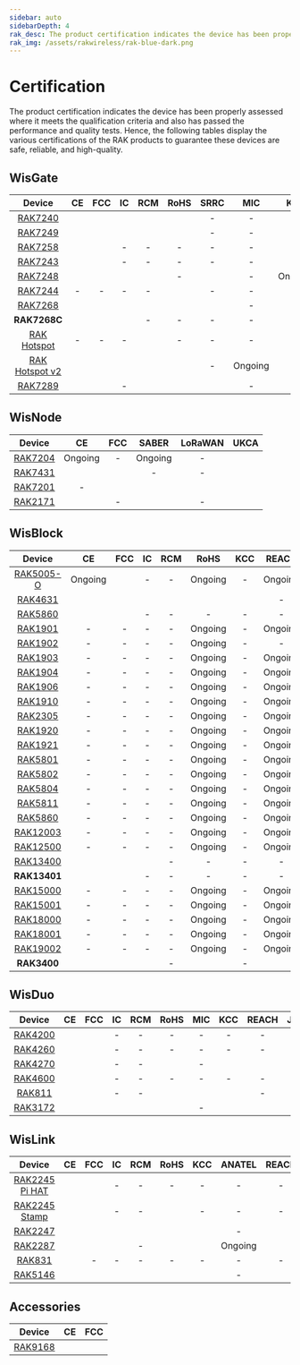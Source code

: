 ```yaml
---
sidebar: auto
sidebarDepth: 4
rak_desc: The product certification indicates the device has been properly assessed where it meets the qualification criteria and also has passed the performance and quality tests. Hence, the following tables display the various certifications of the RAK products to guarantee these devices are safe, reliable, and high-quality.
rak_img: /assets/rakwireless/rak-blue-dark.png
---
```


# Certification

The product certification indicates the device has been properly assessed where it meets the qualification criteria and also has passed the performance and quality tests. Hence, the following tables display the various certifications of the RAK products to guarantee these devices are safe, reliable, and high-quality.

## WisGate

|                                               Device                                               |                                                            CE                                                            |                                                            FCC                                                            |                                                        IC                                                         |                                                            RCM                                                            |                                                                   RoHS                                                                   |                                              SRRC                                               |   MIC   |                                                            KCC                                                            |  OFCA   |                                                            IMDA                                                            |                                                  ANATEL                                                  |                                              Ukraine                                               |                                                            IP67                                                            |                                                           IP65                                                           |                                                            UKCA                                                            |                                                          REACH                                                          |   JRL   |   EAC   |   FAC   |   FSB   | SUBTEL  |   NOM   | IFETEL  |  BSMI   |                                                            NCC                                                            |   MIC   |                                                            ERP                                                            |                                                            NTC                                                            |   RAC   |   FSS   |  SABER  |  METI   |                                                            NBTC                                                            |                                              ISED                                               |                                                         KC                                                         |
| :------------------------------------------------------------------------------------------------: | :----------------------------------------------------------------------------------------------------------------------: | :-----------------------------------------------------------------------------------------------------------------------: | :---------------------------------------------------------------------------------------------------------------: | :-----------------------------------------------------------------------------------------------------------------------: | :--------------------------------------------------------------------------------------------------------------------------------------: | :---------------------------------------------------------------------------------------------: | :-----: | :-----------------------------------------------------------------------------------------------------------------------: | :-----: | :------------------------------------------------------------------------------------------------------------------------: | :------------------------------------------------------------------------------------------------------: | :------------------------------------------------------------------------------------------------: | :------------------------------------------------------------------------------------------------------------------------: | :----------------------------------------------------------------------------------------------------------------------: | :------------------------------------------------------------------------------------------------------------------------: | :---------------------------------------------------------------------------------------------------------------------: | :-----: | :-----: | :-----: | :-----: | :-----: | :-----: | :-----: | :-----: | :-----------------------------------------------------------------------------------------------------------------------: | :-----: | :-----------------------------------------------------------------------------------------------------------------------: | :-----------------------------------------------------------------------------------------------------------------------: | :-----: | :-----: | :-----: | :-----: | :------------------------------------------------------------------------------------------------------------------------: | :---------------------------------------------------------------------------------------------: | :----------------------------------------------------------------------------------------------------------------: |
|       <a href="/Product-Categories/WisGate/RAK7240/Overview/" target="_blank"> RAK7240 </a>        |           [](https://downloads.rakwireless.com/LoRa/RAK7240/Certification-Report/RAK7240_CE_certification.pdf)           |            [](https://downloads.rakwireless.com/LoRa/RAK7240/Certification-Report/RAK7240_FCC_Certificate.zip)            |        [](https://downloads.rakwireless.com/LoRa/RAK7240/Certification-Report/RAK7249_RAK7240_IC_Cert.pdf)        |            [](https://downloads.rakwireless.com/LoRa/RAK7240/Certification-Report/RAK7240-RCM_Test_Report.zip)            |              [](https://downloads.rakwireless.com/LoRa/RAK7240/Certification-Report/RAK-ROHS-ATL202011241747R01-Report.pdf)              |                                                -                                                |    -    |                                                             -                                                             |    -    |                                                             -                                                              | [](https://downloads.rakwireless.com/LoRa/RAK7240/Certification-Report/RAK7240_Anatel_certification.pdf) |                                                 -                                                  |                                                             -                                                              | [](https://downloads.rakwireless.com/LoRa/RAK7240/Certification-Report/BL-SZ20B0460-201%20IP65%EF%BC%88IEC%EF%BC%89.pdf) |                                                             -                                                              |                                                            -                                                            |    -    |    -    |    -    |    -    |    -    |    -    |    -    |    -    |                                                             -                                                             |    -    |                                                             -                                                             |                                                             -                                                             |    -    |    -    |    -    |    -    |                                                             -                                                              |                                                -                                                |                                                         -                                                          |
|       <a href="/Product-Categories/WisGate/RAK7249/Overview/" target="_blank"> RAK7249 </a>        |     [](https://downloads.rakwireless.com/LoRa/DIY-Gateway-RAK7249/Certification-Report/RAK7249_CE_certification.pdf)     |      [](https://downloads.rakwireless.com/LoRa/DIY-Gateway-RAK7249/Certification-Report/RAK7249_FCC_Certificate.zip)      |  [](https://downloads.rakwireless.com/LoRa/DIY-Gateway-RAK7249/Certification-Report/RAK7249_RAK7240_IC_Cert.pdf)  |      [](https://downloads.rakwireless.com/LoRa/DIY-Gateway-RAK7249/Certification-Report/RAK7249-RCM_Test_Report.zip)      |      [](https://downloads.rakwireless.com/LoRa/DIY-Gateway-RAK7249/Certification-Report/RAK7249-ROHS-ATL20191105773R01-Report.pdf)       |                                                -                                                |    -    |                                                             -                                                             |    -    |                                                             -                                                              |                                                    -                                                     |                                                 -                                                  | [](https://downloads.rakwireless.com/LoRa/DIY-Gateway-RAK7249/Certification-Report/RAK7249_Enclosure_IP67_Test_Report.pdf) |                                                            -                                                             |                                                             -                                                              |      [](https://downloads.rakwireless.com/LoRa/DIY-Gateway-RAK7249/Certification-Report/RAK7249_REACH_Report.PDF)       |    -    | Ongoing | Ongoing | Ongoing |    -    |    -    |    -    |    -    |                                                             -                                                             |    -    |                                                             -                                                             |                                                             -                                                             | Ongoing | Ongoing |    -    |    -    |                                                             -                                                              |                                                -                                                |                                                         -                                                          |
|       <a href="/Product-Categories/WisGate/RAK7258/Overview/" target="_blank"> RAK7258 </a>        |    [](https://downloads.rakwireless.com/LoRa/Indoor-Gateway-RAK7258/Certification-Report/RAK7258_CE_Certificate.zip)     |    [](https://downloads.rakwireless.com/LoRa/Indoor-Gateway-RAK7258/Certification-Report/RAK7258_FCC_Certificate.zip)     |                                                         -                                                         |                                                             -                                                             |                                                                    -                                                                     |                                                -                                                |    -    | [](https://downloads.rakwireless.com/LoRa/Indoor-Gateway-RAK7258/Certification-Report/RAK7258%20_%20KC_certification.pdf) |    -    |                                                             -                                                              |                                                    -                                                     |                                                 -                                                  |                                                             -                                                              |                                                            -                                                             |                                                             -                                                              |                                                            -                                                            |    -    |    -    |    -    |    -    |    -    |    -    |    -    |    -    |                                                             -                                                             |    -    |                                                             -                                                             |                                                             -                                                             |    -    |    -    | Ongoing |    -    |                                                             -                                                              |                                                -                                                |                                                         -                                                          |
|       <a href="/Product-Categories/WisGate/RAK7243/Overview/" target="_blank"> RAK7243 </a>        |   [](https://downloads.rakwireless.com/LoRa/Pilot-Gateway-Pro-RAK7243/Certification-Report/RAK7243_CE_Certificate.zip)   |   [](https://downloads.rakwireless.com/LoRa/Pilot-Gateway-Pro-RAK7243/Certification-Report/RAK7243_FCC_Certificate.zip)   |                                                         -                                                         |                                                             -                                                             |                                                                    -                                                                     |                                                -                                                |    -    |                                                             -                                                             |    -    |                                                             -                                                              |                                                    -                                                     |                                                 -                                                  |                                                             -                                                              |                                                            -                                                             |                                                             -                                                              |                                                            -                                                            |    -    |    -    |    -    |    -    |    -    |    -    |    -    |    -    |                                                             -                                                             |    -    |                                                             -                                                             |                                                             -                                                             |    -    |    -    |    -    |    -    |                                                             -                                                              |                                                -                                                |                                                         -                                                          |
|       <a href="/Product-Categories/WisGate/RAK7248/Overview/" target="_blank"> RAK7248 </a>        |              [](https://downloads.rakwireless.com/LoRa/RAK7248/Certification/RAK7248_CE_Certification.zip)               |              [](https://downloads.rakwireless.com/LoRa/RAK7248/Certification/RAK7248_FCC_Certification.zip)               |           [](https://downloads.rakwireless.com/LoRa/RAK7248/Certification/RAK7248_IC_Certification.zip)           |              [](https://downloads.rakwireless.com/LoRa/RAK7248/Certification/RAK7248_RCM_Certification.pdf)               |                                                                    -                                                                     | [](https://downloads.rakwireless.com/LoRa/RAK7248/Certification/RAK7248_SRRC_certification.zip) |    -    |                                                          Ongoing                                                          | Ongoing |              [](https://downloads.rakwireless.com/LoRa/RAK7248/Certification/RAK7248_IMDA_Certification.zip)               |                                                    -                                                     | [](https://downloads.rakwireless.com/LoRa/RAK7248/Certification/RAK7248_Ukraine_Certification.pdf) |                                                             -                                                              |                                                            -                                                             |                                                             -                                                              |                                                            -                                                            |    -    |    -    |    -    |    -    |    -    |    -    |    -    |    -    |                                                             -                                                             |    -    |                                                             -                                                             |                                                             -                                                             |    -    |    -    |    -    |    -    |                                                             -                                                              |                                                -                                                |                                                         -                                                          |
|       <a href="/Product-Categories/WisGate/RAK7244/Overview/" target="_blank"> RAK7244 </a>        |                                                            -                                                             |                                                             -                                                             |                                                         -                                                         |                                                             -                                                             | [](https://downloads.rakwireless.com/LoRa/Developer-LoRaWAN-Gateway-RAK7244%26RAK7244P/Certification/ROHS-ATL202012091807R01-Report.pdf) |                                                -                                                |    -    |                                                             -                                                             |    -    |                                                             -                                                              |                                                    -                                                     |                                                 -                                                  |                                                             -                                                              |                                                            -                                                             |                                                             -                                                              |                                                            -                                                            |    -    |    -    |    -    |    -    |    -    |    -    |    -    |    -    |                                                             -                                                             |    -    |                                                             -                                                             |                                                             -                                                             |    -    |    -    |    -    |    -    |                                                             -                                                              |                                                -                                                |                                                         -                                                          |
|       <a href="/Product-Categories/WisGate/RAK7268/Overview/" target="_blank"> RAK7268 </a>        |               [](https://downloads.rakwireless.com/LoRa/RAK7268/Certification/RAK7268RAK7268C_CE_Cert.zip)               |                   [](https://downloads.rakwireless.com/LoRa/RAK7268/Certification/RAK7268_FCC_cert.zip)                   |               [](https://downloads.rakwireless.com/LoRa/RAK7268/Certification/RAK7268_IC_cert.zip)                |           [](https://downloads.rakwireless.com/LoRa/RAK7268/Certification/RCM%C2%A0cert_RAK7268%26RAK7268C.pdf)           |          [](https://downloads.rakwireless.com/LoRa/RAK7268/Certification/RAK7268C_RAK7268CV2_RAK7268_RAK7268V2_RoHS_Report.pdf)          |        [](https://downloads.rakwireless.com/LoRa/RAK7268/Certification/RAK7268_SRRC.pdf)        |    -    |               [](https://downloads.rakwireless.com/LoRa/RAK7268/Certification/RAK7268_KC_Certification.pdf)               |    -    |                                                             -                                                              |         [](https://downloads.rakwireless.com/LoRa/RAK7268/Certification/RAK7268_ANATEL_cert.zip)         |                                                 -                                                  |                                                             -                                                              |                                                            -                                                             |                                                             -                                                              | [](https://downloads.rakwireless.com/LoRa/RAK7268/Certification/RAK7268C_RAK7268CV2_RAK7268_RAK7268V2_REACH_Report.pdf) |    -    |    -    |    -    |    -    |    -    |    -    |    -    |    -    |                                                             -                                                             |    -    |                                                             -                                                             |                                                             -                                                             |    -    |    -    |    -    |    -    |                                                             -                                                              |                                                -                                                |                                                         -                                                          |
|                                            **RAK7268C**                                            |               [](https://downloads.rakwireless.com/LoRa/RAK7268/Certification/RAK7268RAK7268C_CE_Cert.zip)               |                  [](https://downloads.rakwireless.com/LoRa/RAK7268/Certification/RAK7268C_FCC_cert.zip)                   |               [](https://downloads.rakwireless.com/LoRa/RAK7268/Certification/RAK7268C_IC_cert.zip)               |                                                             -                                                             |                                                                    -                                                                     |                                                -                                                |    -    |              [](https://downloads.rakwireless.com/LoRa/RAK7268/Certification/RAK7268C_KC_certification.pdf)               |    -    |                                                             -                                                              |                                                    -                                                     |                                                 -                                                  |                                                             -                                                              |                                                            -                                                             |                                                             -                                                              |                                                            -                                                            |    -    |    -    |    -    |    -    |    -    |    -    |    -    |    -    |                                                             -                                                             |    -    |                                                             -                                                             |                                                             -                                                             |    -    |    -    |    -    |    -    |                                                             -                                                              |                                                -                                                |                                                         -                                                          |
|   <a href="/Product-Categories/WisGate/RAK-Hotspot/Overview/" target="_blank"> RAK Hotspot </a>    |                                                            -                                                             |                                                             -                                                             |                                                         -                                                         | [](https://downloads.rakwireless.com/LoRa/RAK_Hotspot_Miner/Certification/RAK7248_HotspotMinerV2.0_RCM_Certification.pdf) |                                                                    -                                                                     |                                                -                                                |    -    | [](https://downloads.rakwireless.com/LoRa/RAK_Hotspot_Miner/Certification/RAK7248_HotspotMinerV2.0_KC_Certification.pdf)  |    -    |                                                             -                                                              |                                                    -                                                     |                                                 -                                                  |                                                             -                                                              |                                                            -                                                             |                                                             -                                                              |                                                            -                                                            |    -    |    -    |    -    |    -    |    -    |    -    |    -    |    -    |                                                             -                                                             |    -    |                                                             -                                                             |                                                             -                                                             |    -    |    -    |    -    |    -    |                                                             -                                                              |                                                -                                                |                                                         -                                                          |
| <a href="/Product-Categories/WisGate/RAK-Hotspot-v2/Overview/" target="_blank"> RAK Hotspot v2</a> | [](https://downloads.rakwireless.com/LoRa/RAK_Hotspot_Miner/Certification/RAK7248_HotspotMinerV2.0_CE_Certification.pdf) | [](https://downloads.rakwireless.com/LoRa/RAK_Hotspot_Miner/Certification/RAK7248_HotspotMinerV2.0_FCC_Certification.pdf) | [](https://downloads.rakwireless.com/LoRa/RAK_Hotspot_Miner/Certification/RAK7248_HotspotMinerV2.0_IC_Report.pdf) | [](https://downloads.rakwireless.com/LoRa/RAK_Hotspot_Miner/Certification/RAK7248_HotspotMinerV2.0_RCM_Certification.pdf) |         [](https://downloads.rakwireless.com/LoRa/RAK_Hotspot_Miner/Certification/RAK7248_HotspotMinerV2.0_CE__ROHS_REPORT.pdf)          |                                                -                                                | Ongoing | [](https://downloads.rakwireless.com/LoRa/RAK_Hotspot_Miner/Certification/RAK7248_HotspotMinerV2.0_KC_Certification.pdf)  |    -    | [](https://downloads.rakwireless.com/LoRa/RAK_Hotspot_Miner/Certification/RAK7248_HotspotMinerV2.0_IMDA_Certification.zip) |                                                    -                                                     |                                                 -                                                  |                                                             -                                                              |                                                            -                                                             | [](https://downloads.rakwireless.com/LoRa/RAK_Hotspot_Miner/Certification/RAK7248_HotspotMinerV2.0_UKCA_Certification.pdf) | [](https://downloads.rakwireless.com/LoRa/RAK_Hotspot_Miner/Certification/RAK7248_HotspotMinerV2.0_CE_REACH_REPORT.PDF) | Ongoing |    -    |    -    |    -    | Ongoing | Ongoing | Ongoing | Ongoing | [](https://downloads.rakwireless.com/LoRa/RAK_Hotspot_Miner/Certification/RAK7248_HotspotMinerV2.0_NCC_Certification.pdf) | Ongoing | [](https://downloads.rakwireless.com/LoRa/RAK_Hotspot_Miner/Certification/RAK7248_HotspotMinerV2.0_ERP_Certification.pdf) | [](https://downloads.rakwireless.com/LoRa/RAK_Hotspot_Miner/Certification/RAK7248_HotspotMinerV2.0_NTC_Certification.jpg) |    -    |    -    |    -    | Ongoing | [](https://downloads.rakwireless.com/LoRa/RAK_Hotspot_Miner/Certification/RAK7248_HotspotMinerV2.0_NBTC_Certification.zip) |                                                -                                                |                                                         -                                                          |
|       <a href="/Product-Categories/WisGate/RAK7289/Overview/" target="_blank"> RAK7289 </a>        |         [](https://downloads.rakwireless.com/LoRa/RAK7289/Certification/RAK7289_RAK7289V2_CE_Certification.pdf)          |              [](https://downloads.rakwireless.com/LoRa/RAK7289/Certification/RAK7289_FCC_Certification.pdf)               |                                                         -                                                         |         [](https://downloads.rakwireless.com/LoRa/RAK7289/Certification/RAK7289_RAK7289V2_RCM_certification.pdf)          |                 [](https://downloads.rakwireless.com/LoRa/RAK7289/Certification/RAK7289C_RAK7289_RoHS_Certification.pdf)                 | [](https://downloads.rakwireless.com/LoRa/RAK7289/Certification/RAK7289_SRRC_Certification.pdf) |    -    |                                                             -                                                             |    -    |                                                             -                                                              |                                                    -                                                     |                                                 -                                                  |                                                             -                                                              |                                                            -                                                             |         [](https://downloads.rakwireless.com/LoRa/RAK7289/Certification/RAK7289_RAK7289V2_UKCA_Certification.pdf)          |        [](https://downloads.rakwireless.com/LoRa/RAK7289/Certification/RAK7289C_RAK7289_REACH_Certification.pdf)        |    -    |    -    |    -    |    -    |    -    |    -    |    -    |    -    |                                                             -                                                             |    -    |                                                             -                                                             |                                                             -                                                             |    -    |    -    |    -    |    -    |                                                             -                                                              | [](https://downloads.rakwireless.com/LoRa/RAK7289/Certification/RAK7289_ISED_Certification.zip) | [](https://downloads.rakwireless.com/LoRa/RAK7289/Certification/RAK7289_RAK7289C_RAK7289V2_RAK7289CV2_KC_cert.pdf) |


## WisNode

|                                        Device                                         |                                                 CE                                                 |                                                 FCC                                                 |  SABER  |                                              LoRaWAN                                               |                                            UKCA                                               |
| :-----------------------------------------------------------------------------------: | :------------------------------------------------------------------------------------------------: | :-------------------------------------------------------------------------------------------------: | :-----: | :------------------------------------------------------------------------------------------------: | :-------------------------------------------------------------------------------------------: |
| <a href="/Product-Categories/WisNode/RAK7204/Overview/" target="_blank"> RAK7204 </a> |                                              Ongoing                                               |                                                  -                                                  | Ongoing |                                                 -                                                  |                                                                                               | 
| <a href="/Product-Categories/WisNode/RAK7431/Overview/" target="_blank"> RAK7431 </a> | [](https://downloads.rakwireless.com/LoRa/RAK7431/Certification-Report/RAK7431_CE_Certificate.zip) | [](https://downloads.rakwireless.com/LoRa/RAK7431/Certification-Report/RAK7431_FCC_Certificate.zip) |    -    |                                                 -                                                  |                                                                                               |
| <a href="/Product-Categories/WisNode/RAK7201/Overview/" target="_blank"> RAK7201 </a> |                                                 -                                                  |   [](https://downloads.rakwireless.com/LoRa/RAK7201/Certification/RAK7201_FCC_Certification.pdf)    |         | [](https://downloads.rakwireless.com/LoRa/RAK7201/Certification/RAK7201_LoRaWAN_Certification.pdf) |                                                                                               |
| <a href="/Product-Categories/WisNode/RAK2171/Overview/" target="_blank"> RAK2171 </a> | [](https://downloads.rakwireless.com/LoRa/RAK2171/Certification/RAK2171_CE_certification.pdf)      |                                                  -                                                  |         |                                                 -                                                  | [](https://downloads.rakwireless.com/LoRa/RAK2171/Certification/RAK2171_UK_certification.pdf) |


## WisBlock

|                                           Device                                           |                                                         CE                                                                |                                                                               FCC                                                                               |                                                   IC                                                                                                      |                                          RCM                                          |                                               RoHS                                                          |                                                        KCC                                         |                                                                     REACH                                  |                                                                           EMC                                                                            |                                                 UKCA                                                                    | 
| :----------------------------------------------------------------------------------------: | :-----------------------------------------------------------------------------------------------------------------------: | :-------------------------------------------------------------------------------------------------------------------------------------------------------------: | :-------------------------------------------------------------------------------------------------------------------------------------------------------: | :-----------------------------------------------------------------------------------: | :---------------------------------------------------------------------------------------------------------: | :------------------------------------------------------------------------------------------------: | :--------------------------------------------------------------------------------------------------------: | :------------------------------------------------------------------------------------------------------------------------------------------------------: | :---------------------------------------------------------------------------------------------------------------------: | 
| <a href="/Product-Categories/WisBlock/RAK5005-O/Overview/" target="_blank"> RAK5005-O </a> |                                            Ongoing                                                                        | [](https://downloads.rakwireless.com/LoRa/WisBlock/RAK5005-O/Certification/RSZ201124006-EM-00%C2%A0FCC%C2%A0Part%C2%A015B%C2%A0SDoC%26ICES-003%C2%A0Report.pdf) |                                                   -                                                                                                       |                                           -                                           |                                             Ongoing                                                         |                                                        -                                           |                                                                     Ongoing                                | [](https://downloads.rakwireless.com/LoRa/WisBlock/RAK5005-O/Certification/RSZ201124006-EM-01%20EN%2055032%26EN%2055035%26EN%2061000%20EMC%20Report.pdf) |                                                 -                                                                       | 
|   <a href="/Product-Categories/WisBlock/RAK4631/Overview/" target="_blank"> RAK4631 </a>   |  [](https://downloads.rakwireless.com/LoRa/RAK4630/Certification/RAK4630RAK4631_CE_Cert.zip)                              |                                  [](https://downloads.rakwireless.com/LoRa/RAK4630/Certification/RAK4630RAK4631_FCC_Cert.zip)                                   | [](https://downloads.rakwireless.com/LoRa/WisBlock/RAK4631/Certification/RAK4631_IC_Certification.pdf)                                                    | [](https://downloads.rakwireless.com/LoRa/RAK4630/Certification/RAK4630_RCM_cert.pdf) | [](https://downloads.rakwireless.com/LoRa/RAK4630/Certification/RAK4630RAK4631rohs%20report.pdf)            |[](https://downloads.rakwireless.com/LoRa/RAK4630/Certification/RAK4630RAK4631_KC_certificate.pdf)  |                                                                       -                                    |                                                                            -                                                                             |                                                 -                                                                       | 
|   <a href="/Product-Categories/WisBlock/RAK5860/Overview/" target="_blank"> RAK5860 </a>   | [](https://downloads.rakwireless.com/LoRa/WisBlock/RAK5860/Certification/RAK5860_CE_Cert.zip)                             |               [](https://downloads.rakwireless.com/LoRa/WisBlock/RAK5860/Certification/Shenzhen%20Rakwireless%202AF6B-RAK5860%20FCC%20Grant.pdf)                |                                                   -                                                                                                       |                                           -                                           |                                                -                                                            |                                                        -                                           |                                                                       -                                    |                                                                            -                                                                             |                                                 -                                                                       | 
|   <a href="/Product-Categories/WisBlock/RAK1901/Overview/" target="_blank"> RAK1901 </a>   |                                               -                                                                           |                                                                                -                                                                                |                                                   -                                                                                                       |                                           -                                           |                                             Ongoing                                                         |                                                        -                                           |                                                                     Ongoing                                |                                                                            -                                                                             |                                                 -                                                                       | 
|   <a href="/Product-Categories/WisBlock/RAK1902/Overview/" target="_blank"> RAK1902 </a>   |                                               -                                                                           |                                                                                -                                                                                |                                                   -                                                                                                       |                                           -                                           |                                             Ongoing                                                         |                                                        -                                           |                                                                       -                                    |                                                                         Ongoing                                                                          |                                                 -                                                                       | 
|   <a href="/Product-Categories/WisBlock/RAK1903/Overview/" target="_blank"> RAK1903 </a>   |                                               -                                                                           |                                                                                -                                                                                |                                                   -                                                                                                       |                                           -                                           |                                             Ongoing                                                         |                                                        -                                           |                                                                     Ongoing                                |                                                                            -                                                                             |                                                 -                                                                       | 
|   <a href="/Product-Categories/WisBlock/RAK1904/Overview/" target="_blank"> RAK1904 </a>   |                                               -                                                                           |                                                                                -                                                                                |                                                   -                                                                                                       |                                           -                                           |                                             Ongoing                                                         |                                                        -                                           |                                                                     Ongoing                                |                                                                            -                                                                             |                                                 -                                                                       | 
|   <a href="/Product-Categories/WisBlock/RAK1906/Overview/" target="_blank"> RAK1906 </a>   |                                               -                                                                           |                                                                                -                                                                                |                                                   -                                                                                                       |                                           -                                           |                                             Ongoing                                                         |                                                        -                                           |                                                                     Ongoing                                |                                                                            -                                                                             |                                                 -                                                                       | 
|   <a href="/Product-Categories/WisBlock/RAK1910/Overview/" target="_blank"> RAK1910 </a>   |                                               -                                                                           |                                                                                -                                                                                |                                                   -                                                                                                       |                                           -                                           |                                             Ongoing                                                         |                                                        -                                           |                                                                     Ongoing                                |                                                                            -                                                                             |                                                 -                                                                       | 
|   <a href="/Product-Categories/WisBlock/RAK2305/Overview/" target="_blank"> RAK2305 </a>   |                                               -                                                                           |                                                                                -                                                                                |                                                   -                                                                                                       |                                           -                                           |                                             Ongoing                                                         |                                                        -                                           |                                                                     Ongoing                                |                                                                            -                                                                             |                                                 -                                                                       | 
|   <a href="/Product-Categories/WisBlock/RAK1920/Overview/" target="_blank"> RAK1920 </a>   |                                               -                                                                           |                                                                                -                                                                                |                                                   -                                                                                                       |                                           -                                           |                                             Ongoing                                                         |                                                        -                                           |                                                                     Ongoing                                |                                                                            -                                                                             |                                                 -                                                                       | 
|   <a href="/Product-Categories/WisBlock/RAK1921/Overview/" target="_blank"> RAK1921 </a>   |                                               -                                                                           |                                                                                -                                                                                |                                                   -                                                                                                       |                                           -                                           |                                             Ongoing                                                         |                                                        -                                           |                                                                     Ongoing                                |                                                                            -                                                                             |                                                 -                                                                       | 
|   <a href="/Product-Categories/WisBlock/RAK5801/Overview/" target="_blank"> RAK5801 </a>   |                                               -                                                                           |                                                                                -                                                                                |                                                   -                                                                                                       |                                           -                                           |                                             Ongoing                                                         |                                                        -                                           |                                                                     Ongoing                                |                                                                            -                                                                             |                                                 -                                                                       | 
|   <a href="/Product-Categories/WisBlock/RAK5802/Overview/" target="_blank"> RAK5802 </a>   |                                               -                                                                           |                                                                                -                                                                                |                                                   -                                                                                                       |                                           -                                           |                                             Ongoing                                                         |                                                        -                                           |                                                                     Ongoing                                |                                                                            -                                                                             |                                                 -                                                                       | 
|   <a href="/Product-Categories/WisBlock/RAK5804/Overview/" target="_blank"> RAK5804 </a>   |                                               -                                                                           |                                                                                -                                                                                |                                                   -                                                                                                       |                                           -                                           |                                             Ongoing                                                         |                                                        -                                           |                                                                     Ongoing                                |                                                                            -                                                                             |                                                 -                                                                       | 
|   <a href="/Product-Categories/WisBlock/RAK5811/Overview/" target="_blank"> RAK5811 </a>   |                                               -                                                                           |                                                                                -                                                                                |                                                   -                                                                                                       |                                           -                                           |                                             Ongoing                                                         |                                                        -                                           |                                                                     Ongoing                                |                                                                            -                                                                             |                                                 -                                                                       | 
|   <a href="/Product-Categories/WisBlock/RAK5860/Overview/" target="_blank"> RAK5860 </a>   |                                               -                                                                           |                                                                                -                                                                                |                                                   -                                                                                                       |                                           -                                           |                                             Ongoing                                                         |                                                        -                                           |                                                                     Ongoing                                |                                                                            -                                                                             |                                                 -                                                                       | 
|  <a href="/Product-Categories/WisBlock/RAK12003/Overview/" target="_blank"> RAK12003 </a>  |                                               -                                                                           |                                                                                -                                                                                |                                                   -                                                                                                       |                                           -                                           |                                             Ongoing                                                         |                                                        -                                           |                                                                     Ongoing                                |                                                                            -                                                                             |                                                 -                                                                       | 
|  <a href="/Product-Categories/WisBlock/RAK12500/Overview/" target="_blank"> RAK12500 </a>  |                                               -                                                                           |                                                                                -                                                                                |                                                   -                                                                                                       |                                           -                                           |                                             Ongoing                                                         |                                                        -                                           |                                                                     Ongoing                                |                                                                            -                                                                             |                                                 -                                                                       | 
|  <a href="/Product-Categories/WisBlock/RAK13400/Overview/" target="_blank"> RAK13400 </a>  | [](https://downloads.rakwireless.com/LoRa/WisBlock/RAK13400/Certification/RAK13400_CE_Certificate.pdf)                    |   [](https://downloads.rakwireless.com/LoRa/WisBlock/RAK13400/Certification/RAK13400_FCC_Certificate.pdf)                                                       |  [](https://downloads.rakwireless.com/LoRa/WisBlock/RAK13400/Certification/RAK13400_IC_Ceritificate.pdf)                                                  |                                           -                                           |                                                -                                                            |                                                        -                                           |                                                                        -                                   |                                                                            -                                                                             |                                                 -                                                                       | 
|                                      **RAK13401**                                          | [](https://downloads.rakwireless.com/LoRa/WisBlock/RAK13401/Certification/RAK13401_CE_certification.pdf)                  |   [](https://downloads.rakwireless.com/LoRa/WisBlock/RAK13401/Certification/RAK13401%20FCC%20cert.TCB%20Grant_2AF6B-RAK13401_DTS.pdf)                           |                                                   -                                                                                                       |                                           -                                           |                                                -                                                            |                                                        -                                           |                                                                        -                                   |                                                                            -                                                                             |[](https://downloads.rakwireless.com/LoRa/WisBlock/RAK13401/Certification/RAK13401%20UKCA%20cert.%20CN21G2K7%20001.pdf)  | 
|  <a href="/Product-Categories/WisBlock/RAK15000/Overview/" target="_blank"> RAK15000 </a>  |                                               -                                                                           |                                                                                -                                                                                |                                                   -                                                                                                       |                                           -                                           |                                             Ongoing                                                         |                                                        -                                           |                                                                     Ongoing                                |                                                                            -                                                                             |                                                 -                                                                       |  
|  <a href="/Product-Categories/WisBlock/RAK15001/Overview/" target="_blank"> RAK15001 </a>  |                                               -                                                                           |                                                                                -                                                                                |                                                   -                                                                                                       |                                           -                                           |                                             Ongoing                                                         |                                                        -                                           |                                                                     Ongoing                                |                                                                            -                                                                             |                                                 -                                                                       | 
|  <a href="/Product-Categories/WisBlock/RAK18000/Overview/" target="_blank"> RAK18000 </a>  |                                               -                                                                           |                                                                                -                                                                                |                                                   -                                                                                                       |                                           -                                           |                                             Ongoing                                                         |                                                        -                                           |                                                                     Ongoing                                |                                                                            -                                                                             |                                                 -                                                                       |
|  <a href="/Product-Categories/WisBlock/RAK18001/Overview/" target="_blank"> RAK18001 </a>  |                                               -                                                                           |                                                                                -                                                                                |                                                   -                                                                                                       |                                           -                                           |                                             Ongoing                                                         |                                                        -                                           |                                                                     Ongoing                                |                                                                            -                                                                             |                                                 -                                                                       |
|  <a href="/Product-Categories/WisBlock/RAK19002/Overview/" target="_blank"> RAK19002 </a>  |                                               -                                                                           |                                                                                -                                                                                |                                                   -                                                                                                       |                                           -                                           |                                             Ongoing                                                         |                                                        -                                           |                                                                     Ongoing                                |                                                                            -                                                                             |                                                 -                                                                       |  
|                                    **RAK3400**                                             | [](https://downloads.rakwireless.com/LoRa/WisBlock/RAK3400/certification/CN21F5A1%20001_COC-RAK3400%2CRAK3401-CE-cert.pdf)|  [](https://downloads.rakwireless.com/LoRa/WisBlock/RAK3400/certification/TCB%202AF6B-RAK3400_RAK3401_FCC%20DTS.pdf)                                            | [](https://downloads.rakwireless.com/LoRa/WisBlock/RAK3400/certification/ISED%20Certificate_25908-RAK3400_RAK3401_IC_Signed.pdf)                          |                                           -                                           | [](https://downloads.rakwireless.com/LoRa/WisBlock/RAK3400/certification/RAK3400RAK3401rohs%20report.pdf)   |                                                        -                                           | [](https://downloads.rakwireless.com/LoRa/WisBlock/RAK3400/certification/RAK3400RAK3401reach%20report.pdf) |                                                                            -                                                                             |[](https://downloads.rakwireless.com/LoRa/WisBlock/RAK3400/certification/CN21DC26%20001-RAK3400%2CRAK3401-UKCA-cert.pdf) |


## WisDuo

|                                           Device                                            |                                                         CE                                                         |                                                    FCC                                                     |                                              IC                                               |                                            RCM                                                 |                                                    RoHS                                                     |                                                    MIC                                                     |                                                     KCC                                                      |                                                     REACH                                                     |                                               JRL                                                     |   EMC   |                                              UKCA                                               |                                                       LORA                                               |
| :-----------------------------------------------------------------------------------------: | :----------------------------------------------------------------------------------------------------------------: | :--------------------------------------------------------------------------------------------------------: | :-------------------------------------------------------------------------------------------: | :--------------------------------------------------------------------------------------------: | :---------------------------------------------------------------------------------------------------------: | :--------------------------------------------------------------------------------------------------------: | :----------------------------------------------------------------------------------------------------------: | :-----------------------------------------------------------------------------------------------------------: | :---------------------------------------------------------------------------------------------------: | :-----: | :---------------------------------------------------------------------------------------------: | :------------------------------------------------------------------------------------------------------: |
| <a href="/Product-Categories/WisDuo/RAK4200-Module/Overview/" target="_blank"> RAK4200 </a> |        [](https://downloads.rakwireless.com/LoRa/RAK4200/Certification-Report/RAK4200H_CE_Certificate.zip)         |   [](https://downloads.rakwireless.com/LoRa/RAK4200/Certification-Report/RAK4200_FCC_certification.zip)    |                                               -                                               |                                            -                                                   |                                                      -                                                      |                                                     -                                                      |                                                      -                                                       |                                                       -                                                       |                                                -                                                      |    -    |                                                -                                                |                                                        -                                                 |
| <a href="/Product-Categories/WisDuo/RAK4260-Module/Overview/" target="_blank"> RAK4260 </a> | [](https://downloads.rakwireless.com/LoRa/RAK4260/Certification-Report/RAK4260H-CE-ATL20191108787-Certificate.pdf) | [](https://downloads.rakwireless.com/LoRa/RAK4260/Certification-Report/RAK4260H-FCC-2AF6B-Certificate.pdf) |                                               -                                               |                                            -                                                   |                                                      -                                                      |                                                     -                                                      |                                                      -                                                       |                                                       -                                                       |                                                -                                                      |    -    |                                                -                                                |                                                        -                                                 |
| <a href="/Product-Categories/WisDuo/RAK4270-Module/Overview/" target="_blank"> RAK4270 </a> |           [](https://downloads.rakwireless.com/LoRa/RAK4270/Certification-Report/CE%20Certification.zip)           |      [](https://downloads.rakwireless.com/LoRa/RAK4270/Certification-Report/FCC%20Certification.zip)       |                                               -                                               |                                            -                                                   |     [](https://downloads.rakwireless.com/LoRa/RAK4270/Certification-Report/RoHS%20168304609a%20001.pdf)     |                                                     -                                                      |      [](https://downloads.rakwireless.com/LoRa/RAK4270/Certification-Report/RAK4270%28H%29_KC_cert.pdf)      | [](https://downloads.rakwireless.com/LoRa/RAK4270/Certification-Report/REACH%20168304609b%20001-212SVHCs.pdf) | [](https://downloads.rakwireless.com/LoRa/RAK4270/Certification-Report/RAK4270_module_Japan_cert.pdf) | Ongoing |                                                -                                                |                                                        -                                                 |
| <a href="/Product-Categories/WisDuo/RAK4600-Module/Overview/" target="_blank"> RAK4600 </a> |         [](https://downloads.rakwireless.com/LoRa/RAK4600/Certification/RAK4600%20CE%20Certification.zip)          |     [](https://downloads.rakwireless.com/LoRa/RAK4600/Certification/RAK4600%20FCC%20Certification.zip)     |                                               -                                               |                                            -                                                   |                                                      -                                                      |                                                     -                                                      |                                                      -                                                       |                                                       -                                                       |                                                -                                                      |    -    |                                                -                                                |                                                        -                                                 |
|  <a href="/Product-Categories/WisDuo/RAK811-Module/Overview/" target="_blank"> RAK811 </a>  |       [](https://downloads.rakwireless.com/LoRa/RAK811/Certification_Report/RAK811%20CE%20Certification.rar)       | [](https://downloads.rakwireless.com/LoRa/RAK811/Certification_Report/RAK811%C2%A0FCC%20Certification.rar) |                                               -                                               |                                            -                                                   | [](https://downloads.rakwireless.com/LoRa/RAK811/Certification_Report/RAK811%C2%A0ROSH%20Certification.rar) | [](https://downloads.rakwireless.com/LoRa/RAK811/Certification_Report/RAK811%C2%A0MIC%20Certification.rar) | [](https://downloads.rakwireless.com/LoRa/RAK811/Certification_Report/RAK811_KCC%C2%A0%28Certificate%29.pdf) |                                                       -                                                       |                                                -                                                      |    -    |                                                -                                                |                                                        -                                                 |
| <a href="/Product-Categories/WisDuo/RAK3172-Module/Overview/" target="_blank"> RAK3172 </a> |           [](https://downloads.rakwireless.com/LoRa/RAK3172/Certification/RAK3172_CE_certification.pdf)            |       [](https://downloads.rakwireless.com/LoRa/RAK3172/Certification/RAK3172_FCC_certification.zip)       | [](https://downloads.rakwireless.com/LoRa/RAK3172/Certification/RAK3172_ISED_Certificate.pdf) | [](https://downloads.rakwireless.com/LoRa/RAK3172/Certification/RAK3172_RCM_certification.pdf) | [](https://downloads.rakwireless.com/LoRa/RAK3172/Certification/RAK3172_RoHS_Report.pdf)                    |                                                     -                                                      |        [](https://downloads.rakwireless.com/LoRa/RAK3172/Certification/RAK3172_KC_Certification.pdf)         | [](https://downloads.rakwireless.com/LoRa/RAK3172/Certification/RAK3172_REACH_Report.pdf)                     | [](https://downloads.rakwireless.com/LoRa/RAK3172/Certification/RAK3172_JRL_certfication.pdf)         |    -    | [](https://downloads.rakwireless.com/LoRa/RAK3172/Certification/RAK3172_UKCA_certification.pdf) | [](https://downloads.rakwireless.com/LoRa/RAK3172/Certification/RAK3172_lora_alliance_certification.pdf) |

## WisLink

|                                                  Device                                                   |                                                               CE                                                                |                                                                           FCC                                                                           |                                                       IC                                                        |                                                             RCM                                                             |                                                               RoHS                                                               |                                                      KCC                                                      | ANATEL  |                                                               REACH                                                               |                                              UKCA                                               |                                              KC                                               |
| :-------------------------------------------------------------------------------------------------------: | :-----------------------------------------------------------------------------------------------------------------------------: | :-----------------------------------------------------------------------------------------------------------------------------------------------------: | :-------------------------------------------------------------------------------------------------------------: | :-------------------------------------------------------------------------------------------------------------------------: | :------------------------------------------------------------------------------------------------------------------------------: | :-----------------------------------------------------------------------------------------------------------: | :-----: | :-------------------------------------------------------------------------------------------------------------------------------: | :---------------------------------------------------------------------------------------------: | :-------------------------------------------------------------------------------------------: |
|    <a href="/Product-Categories/WisLink/RAK2245-Pi-HAT/Overview/" target="_blank"> RAK2245 Pi HAT </a>    |        [](https://downloads.rakwireless.com/LoRa/RAK2245-Pi-HAT/Certification-Report/RAK2245_Pi_HAT_CE_Certificate.zip)         |                    [](https://downloads.rakwireless.com/LoRa/RAK2245-Pi-HAT/Certification-Report/RAK2245_Pi_HAT_FCC_Certificate.zip)                    |                                                        -                                                        |                                                              -                                                              |                                                                -                                                                 |                                                       -                                                       |    -    |                                                                 -                                                                 |                                                -                                                |                                               -                                               |
| <a href="/Product-Categories/WisLink/RAK2245-Stamp-Edition/Overview/" target="_blank"> RAK2245 Stamp </a> |               [](https://downloads.rakwireless.com/LoRa/RAK2245/Certification-Report/RAK2245_CE_Certificate.zip)                |                           [](https://downloads.rakwireless.com/LoRa/RAK2245/Certification-Report/RAK2245_FCC_Certificate.zip)                           |                                                        -                                                        |                                                              -                                                              |            [](https://downloads.rakwireless.com/LoRa/RAK2245/Certification-Report/ROHS-ATL202012091808R01-Report.pdf)            |                                                       -                                                       |    -    |                                                                 -                                                                 |                                                -                                                |                                               -                                               |
|           <a href="/Product-Categories/WisLink/RAK2247/Overview/" target="_blank"> RAK2247 </a>           |              [](https://downloads.rakwireless.com/LoRa/RAK2247-Mini-PCIe/Certification-Report/RAK2247_CE_CERT.zip)              | [](https://downloads.rakwireless.com/LoRa/RAK2247-Mini-PCIe/Certification-Report/Shenzhen%20Rakwireless%202AF6B-RAK2247%20FCC%20Grant%20%28C2PC%29.pdf) | [](https://downloads.rakwireless.com/LoRa/RAK2247-Mini-PCIe/Certification-Report/RAK2247_IC_certificate%20.zip) | [](https://downloads.rakwireless.com/LoRa/RAK2247-Mini-PCIe/Certification-Report/RAK2247-RCM-Declaration-of-Conformity.pdf) | [](https://downloads.rakwireless.com/LoRa/RAK2247-Mini-PCIe/Certification-Report/RAK2247_rohs_SZX20-030350-01_EC_21312990_F.PDF) | [](https://downloads.rakwireless.com/LoRa/RAK2247-Mini-PCIe/Certification-Report/RAK2247_KC_Certificate.zip)  |    -    | [](https://downloads.rakwireless.com/LoRa/RAK2247-Mini-PCIe/Certification-Report/RAK2247_reach_SZX20-030354-02_EC_21312991_F.pdf) |                                                -                                                |                                               -                                               |
|           <a href="/Product-Categories/WisLink/RAK2287/Overview/" target="_blank"> RAK2287 </a>           |           [](https://downloads.rakwireless.com/LoRa/RAK2287-Mini-PCIe/Certification/RAK2287%20CE%20certification.zip)           |                      [](https://downloads.rakwireless.com/LoRa/RAK2287-Mini-PCIe/Certification/RAK2287%20FCC%20certification.zip)                       |   [](https://downloads.rakwireless.com/LoRa/RAK2287-Mini-PCIe/Certification/RAK2287%20IC%20certification.zip)   |                                                              -                                                              |            [](https://downloads.rakwireless.com/LoRa/RAK2287-Mini-PCIe/Certification-Report/2287%20rohs%20report.pdf)            | [](https://downloads.rakwireless.com/LoRa/RAK2287-Mini-PCIe/Certification-Report/RAK2287_KCC_Certificate.zip) | Ongoing |            [](https://downloads.rakwireless.com/LoRa/RAK2287-Mini-PCIe/Certification-Report/2287%20reach%20report.pdf)            |                                                -                                                |                                               -                                               |
|            <a href="/Product-Categories/WisLink/RAK831/Overview/" target="_blank"> RAK831 </a>            | [](https://downloads.rakwireless.com/LoRa/RAK831-LoRa-Gateway/Certification-Report/CE%20Label%20and%20Label%20location_RED.pdf) |                                                                            -                                                                            |                                                        -                                                        |                                                              -                                                              |                                                                -                                                                 |                                                       -                                                       |    -    |                                                                 -                                                                 |                                                -                                                |                                               -                                               |
|           <a href="/Product-Categories/WisLink/RAK5146/Overview/" target="_blank"> RAK5146 </a>           |                  [](https://downloads.rakwireless.com/LoRa/RAK5146/Certification/RAK5146_CE_Certification.zip)                  |                             [](https://downloads.rakwireless.com/LoRa/RAK5146/Certification/RAK5146_FCC_Certification.zip)                              |          [](https://downloads.rakwireless.com/LoRa/RAK5146/Certification/RAK5146_IC_Certification.pdf)          |               [](https://downloads.rakwireless.com/LoRa/RAK5146/Certification/RAK5146_RCM_Certification.pdf)                |                 [](https://downloads.rakwireless.com/LoRa/RAK5146/Certification/RAK5146_RoHS_Certification.pdf)                  | [](https://downloads.rakwireless.com/LoRa/RAK5146/Certification/RAK5146_KC_Certification.pdf)                 |    -    |                 [](https://downloads.rakwireless.com/LoRa/RAK5146/Certification/RAK5146_REACH_Certification.pdf)                  | [](https://downloads.rakwireless.com/LoRa/RAK5146/Certification/RAK5146_UKCA_Certification.zip) | [](https://downloads.rakwireless.com/LoRa/RAK5146/Certification/RAK5146_KC_Certification.pdf) |


## Accessories 

|                                          Device                                           |                                                  CE                                                  |                                                  FCC                                                  |
| :---------------------------------------------------------------------------------------: | :--------------------------------------------------------------------------------------------------: | :---------------------------------------------------------------------------------------------------: |
| <a href="/Product-Categories/Accessories/RAK9168/Overview/" target="_blank"> RAK9168 </a> | [](https://downloads.rakwireless.com/Accessories/RAK9168/Certification/RAK9168_CE_Certification.zip) | [](https://downloads.rakwireless.com/Accessories/RAK9168/Certification/RAK9168_FCC_Certification.zip) |
